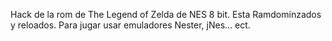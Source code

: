 Hack de la rom de The Legend of Zelda de NES 8 bit.
Esta Ramdominzados y reloados.
Para jugar usar emuladores Nester, jNes... ect.
